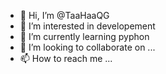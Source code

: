 - 👋 Hi, I’m @TaaHaaQG
- 👀 I’m interested in developement
- 🌱 I’m currently learning pyphon
- 💞️ I’m looking to collaborate on ...
- 📫 How to reach me ...

<!---
TaaHaaQG/TaaHaaQG is a ✨ special ✨ repository because its `README.md` (this file) appears on your GitHub profile.
You can click the Preview link to take a look at your changes.
--->
